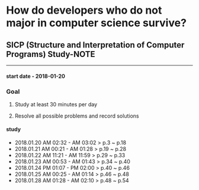 # How do developers who do not major in computer science survive?

## SICP (Structure and Interpretation of Computer Programs) Study-NOTE

----

#### start date - 2018-01-20




### Goal

1. Study at least 30 minutes per day

2. Resolve all possible problems and record solutions
    



#### study

- 2018.01.20 AM 02:32 - AM 03:02 > p.3 ~ p.18
- 2018.01.21 AM 00:21 - AM 01:28 > p.19 ~ p.28
- 2018.01.22 AM 11:21 - AM 11:59 > p.29 ~ p.33
- 2018.01.23 AM 00:53 - AM 01:43 > p.34 ~ p.40
- 2018.01.24 PM 01:07 - PM 02:00 > p.40 ~ p.46
- 2018.01.25 AM 00:25 - AM 01:14 > p.46 ~ p.48
- 2018.01.28 AM 01:28 - AM 02:10 > p.48 ~ p.54
